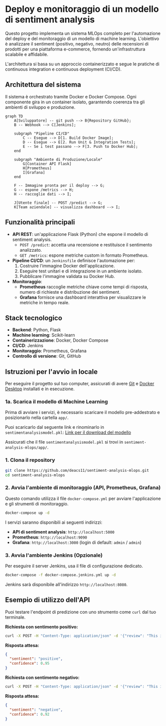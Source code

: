 # Deploy e monitoraggio di un modello di sentiment analysis

Questo progetto implementa un sistema MLOps completo per l'automazione del deploy e del monitoraggio di un modello di machine learning. L'obiettivo è analizzare il sentiment (positivo, negativo, neutro) delle recensioni di prodotti per una piattaforma e-commerce, fornendo un'infrastruttura scalabile e affidabile.

L'architettura si basa su un approccio containerizzato e segue le pratiche di continuous integration e continuous deployment (CI/CD).


## Architettura del sistema

Il sistema è orchestrato tramite Docker e Docker Compose. Ogni componente gira in un container isolato, garantendo coerenza tra gli ambienti di sviluppo e produzione.

```mermaid
graph TD
    A[Sviluppatore] -- git push --> B{Repository GitHub};
    B -- Webhook --> C[Jenkins];
    
    subgraph "Pipeline CI/CD"
        C -- Esegue --> D[1. Build Docker Image];
        D -- Esegue --> E[2. Run Unit & Integration Tests];
        E -- Se i test passano --> F[3. Push to Docker Hub];
    end

    subgraph "Ambiente di Produzione/Locale"
        G[Container API Flask]
        H[Prometheus]
        I[Grafana]
    end

    F -- Immagine pronta per il deploy --> G;
    G -- espone /metrics --> H;
    H -- raccoglie dati --> I;
    
    J[Utente finale] -- POST /predict --> G;
    K[Team aziendale] -- visualizza dashboard --> I;

```

## Funzionalità principali

-   **API REST**: un'applicazione Flask (Python) che espone il modello di sentiment analysis.
    -   `POST /predict`: accetta una recensione e restituisce il sentimento analizzato.
    -   `GET /metrics`: espone metriche custom in formato Prometheus.
-   **Pipeline CI/CD**: un `Jenkinsfile` definisce l'automazione per:
    1.  Costruire l'immagine Docker dell'applicazione.
    2.  Eseguire test unitari e di integrazione in un ambiente isolato.
    3.  Pubblicare l'immagine validata su Docker Hub.
-   **Monitoraggio**:
    -   **Prometheus** raccoglie metriche chiave come tempi di risposta, numero di richieste e distribuzione dei sentiment.
    -   **Grafana** fornisce una dashboard interattiva per visualizzare le metriche in tempo reale.

## Stack tecnologico

-   **Backend**: Python, Flask
-   **Machine learning**: Scikit-learn
-   **Containerizzazione**: Docker, Docker Compose
-   **CI/CD**: Jenkins
-   **Monitoraggio**: Prometheus, Grafana
-   **Controllo di versione**: Git, GitHub

## Istruzioni per l'avvio in locale

Per eseguire il progetto sul tuo computer, assicurati di avere [Git](https://git-scm.com/) e [Docker Desktop](https://www.docker.com/products/docker-desktop/) installati e in esecuzione.

### 1a. Scarica il modello di Machine Learning

Prima di avviare i servizi, è necessario scaricare il modello pre-addestrato e posizionarlo nella cartella `app/`.

Puoi scaricarlo dal seguente link e rinominarlo in `sentimentanalysismodel.pkl`:
[Link per il download del modello](https://github.com/Profession-AI/progetti-devops/raw/main/Deploy%20e%20monitoraggio%20di%20un%20modello%20di%20sentiment%20analysis%20per%20recensioni/sentimentanalysismodel.pkl)

Assicurati che il file `sentimentanalysismodel.pkl` si trovi in `sentiment-analysis-mlops/app/`.

### 1. Clona il repository

```bash
git clone https://github.com/deacs11/sentiment-analysis-mlops.git
cd sentiment-analysis-mlops
```

### 2. Avvia l'ambiente di monitoraggio (API, Prometheus, Grafana)

Questo comando utilizza il file `docker-compose.yml` per avviare l'applicazione e gli strumenti di monitoraggio.

```bash
docker-compose up -d
```

I servizi saranno disponibili ai seguenti indirizzi:
-   **API di sentiment analysis**: `http://localhost:5000`
-   **Prometheus**: `http://localhost:9090`
-   **Grafana**: `http://localhost:3000` (login di default: `admin` / `admin`)

### 3. Avvia l'ambiente Jenkins (Opzionale)

Per eseguire il server Jenkins, usa il file di configurazione dedicato.

```bash
docker-compose -f docker-compose.jenkins.yml up -d
```
Jenkins sarà disponibile all'indirizzo `http://localhost:8080`.

## Esempio di utilizzo dell'API

Puoi testare l'endpoint di predizione con uno strumento come `curl` dal tuo terminale.

**Richiesta con sentimento positivo:**
```bash
curl -X POST -H "Content-Type: application/json" -d '{"review": "This is a truly amazing product, I love it!"}' http://localhost:5000/predict
```

**Risposta attesa:**
```json
{
  "sentiment": "positive",
  "confidence": 0.95
}
```

**Richiesta con sentimento negativo:**
```bash
curl -X POST -H "Content-Type: application/json" -d '{"review": "This is a terrible experience, very bad."}' http://localhost:5000/predict
```

**Risposta attesa:**
```json
{
  "sentiment": "negative",
  "confidence": 0.92
}
```